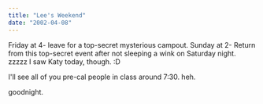 ```yaml
---
title: "Lee's Weekend"
date: "2002-04-08"
---
```


Friday at 4- leave for a top-secret mysterious campout. Sunday at 2- Return from this top-secret event after not sleeping a wink on Saturday night. zzzzz I saw Katy today, though. :D

I'll see all of you pre-cal people in class around 7:30. heh.

goodnight.
